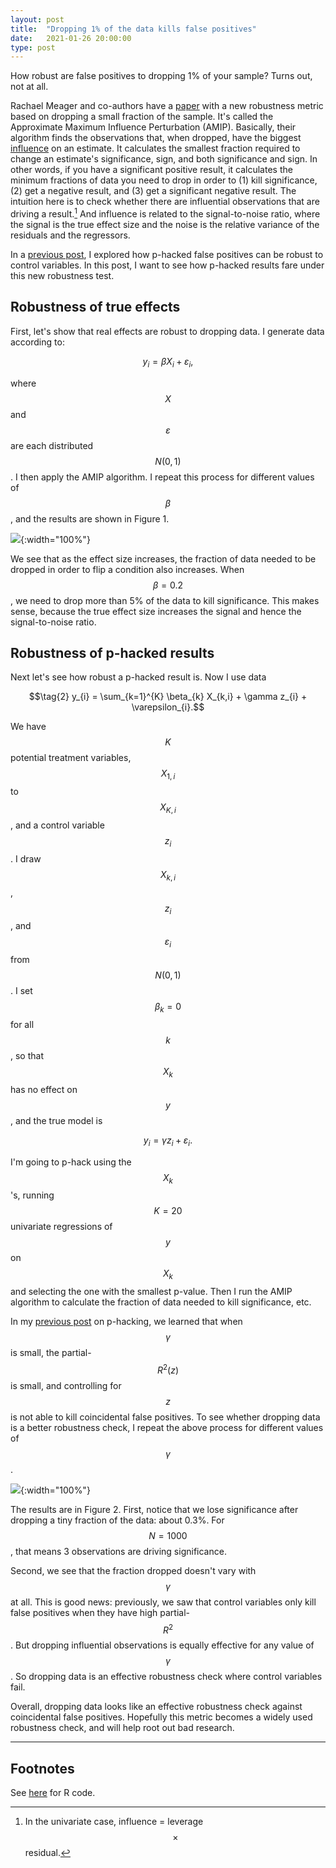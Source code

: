 ```yaml
---
layout: post
title:  "Dropping 1% of the data kills false positives"
date:   2021-01-26 20:00:00
type: post
---
```


How robust are false positives to dropping 1% of your sample? Turns out, not at all.

Rachael Meager and co-authors have a [paper](https://twitter.com/economeager/status/1338525095724261378) with a new robustness metric based on dropping a small fraction of the sample.
It's called the Approximate Maximum Influence Perturbation (AMIP).
Basically, their algorithm finds the observations that, when dropped, have the biggest [influence](https://en.wikipedia.org/wiki/Influential_observation) on an estimate.
It calculates the smallest fraction required to change an estimate's significance, sign, and both significance and sign.
In other words, if you have a significant positive result, it calculates the minimum fractions of data you need to drop in order to (1) kill significance, (2) get a negative result, and (3) get a significant negative result.
The intuition here is to check whether there are influential observations that are driving a result.[^1]
And influence is related to the signal-to-noise ratio, where the signal is the true effect size and the noise is the relative variance of the residuals and the regressors.

In a [previous post](https://michaelwiebe.com/blog/2021/01/phack), I explored how p-hacked false positives can be robust to control variables.
In this post, I want to see how p-hacked results fare under this new robustness test.

Robustness of true effects
-----------------

First, let's show that real effects are robust to dropping data.
I generate data according to:

$$\tag{1} y_{i} = \beta X_{i} + \varepsilon_{i},$$

where $$X$$ and $$\varepsilon$$ are each distributed $$N(0,1)$$.
I then apply the AMIP algorithm.
I repeat this process for different values of $$\beta$$, and the results are shown in Figure 1.

![](https://michaelwiebe.com/assets/amip/true_b.png){:width="100%"}

We see that as the effect size increases, the fraction of data needed to be dropped in order to flip a condition also increases. When $$\beta=0.2$$, we need to drop more than 5% of the data to kill significance. This makes sense, because the true effect size increases the signal and hence the signal-to-noise ratio.
<!-- define s-to-n; how does beta matter? -->

Robustness of p-hacked results
-------------

Next let's see how robust a p-hacked result is. Now I use data

$$\tag{2} y_{i} = \sum_{k=1}^{K} \beta_{k} X_{k,i} + \gamma z_{i} + \varepsilon_{i}.$$

We have $$K$$ potential treatment variables, $$X_{1,i}$$
to $$X_{K,i}$$, and a control variable $$z_{i}$$. I draw
$$X_{k,i}$$, $$z_{i}$$, and $$\varepsilon_{i}$$ from $$N(0,1)$$.
I set $$\beta_{k}=0$$ for all $$k$$, so that $$X_{k}$$ has no effect
on $$y$$, and the true model is

$$\tag{3} y_{i} = \gamma z_{i} + \varepsilon_{i}.$$

I'm going to p-hack using the $$X_{k}$$'s, running $$K=20$$ univariate regressions of $$y$$ on $$X_{k}$$ and selecting the one with the smallest p-value.
Then I run the AMIP algorithm to calculate the fraction of data needed to kill significance, etc.

In my [previous post](https://michaelwiebe.com/blog/2021/01/phack) on p-hacking, we learned that when $$\gamma$$ is small, the partial-$$R^{2}(z)$$ is small, and controlling for $$z$$ is not able to kill coincidental false positives.
To see whether dropping data is a better robustness check, I repeat the above process for different values of $$\gamma$$.

![](https://michaelwiebe.com/assets/amip/falsepos_g.png){:width="100%"}

The results are in Figure 2.
First, notice that we lose significance after dropping a tiny fraction of the data: about 0.3%. For $$N=1000$$, that means 3 observations are driving significance.

Second, we see that the fraction dropped doesn't vary with $$\gamma$$ at all.
This is good news: previously, we saw that control variables only kill false positives when they have high partial-$$R^{2}$$.
But dropping influential observations is equally effective for any value of $$\gamma$$.
So dropping data is an effective robustness check where control variables fail.

Overall, dropping data looks like an effective robustness check against coincidental false positives.
Hopefully this metric becomes a widely used robustness check, and will help root out bad research.

------------------

Footnotes
----------
See [here](https://github.com/maswiebe/metrics/blob/main/amip.r) for R code.

[^1]: In the univariate case, influence = leverage $$\times$$ residual.

